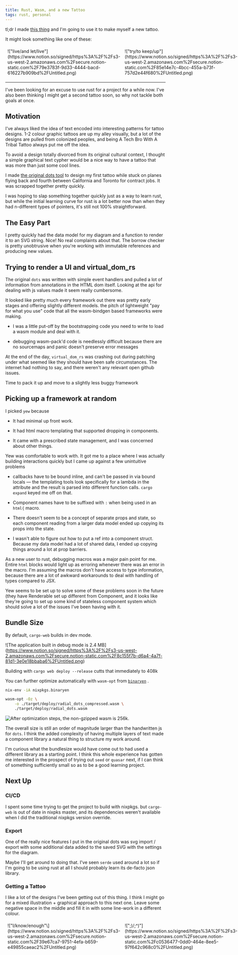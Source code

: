 ```yaml
---
title: Rust, Wasm, and a new Tattoo
tags: rust, personal
---
```


tl;dr I made [this thing](http://huang-hobbs.co/radial-dots) and I'm going to use it to make myself a new tattoo.

It might look something like one of these:

<section class="columnSplit" style="display:flex;"><section style="flex: 0.3333333333333333; padding: 0.5em">
!["live/and let/live"](https://www.notion.so/signed/https%3A%2F%2Fs3-us-west-2.amazonaws.com%2Fsecure.notion-static.com%2F79e3783f-9d33-4444-bacd-616227b909bd%2FUntitled.png)

</section>
<section style="flex: 0.3333333333333334; padding: 0.5em">
!["try/to keep/up"](https://www.notion.so/signed/https%3A%2F%2Fs3-us-west-2.amazonaws.com%2Fsecure.notion-static.com%2F85e14e7c-4bcc-455a-b73f-757d2e44f680%2FUntitled.png)

</section>
<section style="flex: 0.3333333333333333; padding: 0.5em">
!["?/aurora/borealis"](https://www.notion.so/signed/https%3A%2F%2Fs3-us-west-2.amazonaws.com%2Fsecure.notion-static.com%2Fe1d24bf2-6003-425c-baf5-aa0d1d4ce90e%2FUntitled.png)

</section></section>

---


I've been looking for an excuse to use rust for a project for a while now. I've also been thinking I might get a second tattoo soon, so why not tackle both goals at once.

## Motivation

I've always liked the idea of text encoded into interesting patterns for tattoo designs. 1-2 colour graphic tattoos are up my alley visually, but a lot of the designs are pulled from colonized peoples, and being A Tech Bro With A Tribal Tattoo always put me off the idea.

To avoid a design totally divorced from its original cultural context, I thought a simple graphical text cypher would be a nice way to have a tattoo that was more than just some cool lines.

I made [the original dots tool](http://huang-hobbs.co/dots/) to design my first tattoo while stuck on planes flying back and fourth between California and Toronto for contract jobs. It was scrapped together pretty quickly.

I was hoping to slap something together quickly just as a way to learn rust, but while the initial learning curve for rust is a lot better now than when they had n-different types of pointers, it's still not 100% straightforward.

## The Easy Part

I pretty quickly had the data model for my diagram and a function to render it to an SVG string. Nice! No real complaints about that. The borrow checker is pretty unobtrusive when you're working with immutable references and producing new values.

## Trying to render a UI and virtual_dom_rs

The original `dots` was written with simple event handlers and pulled a lot of information from annotations in the HTML dom itself. Looking at the api for dealing with js values made it seem really cumbersome.

It looked like pretty much every framework out there was pretty early stages and offering slightly different models. the pitch of lightweight "pay for what you use" code that all the wasm-bindgen based frameworks were making.

- I was a little put-off by the bootstrapping code you need to write to load a wasm module and deal with it. 


- debugging wasm-pack'd code is needlessly difficult because there are no sourcemaps and panic doesn't preserve error messages


At the end of the day, `virtual_dom_rs` was crashing out during patching under what seemed like they should have been safe circumstances. The internet had nothing to say, and there weren't any relevant open github issues.

Time to pack it up and move to a slightly less buggy framework

## Picking up a framework at random

I picked `yew` because

- It had minimal up front work.


- It had html macro templating that supported dropping in components.


- It came with a prescribed state management, and I was concerned about other things.


Yew was comfortable to work with. It got me to a place where I was actually building interactions quickly but I came up against a few unintuitive problems

- callbacks have to be bound inline, and can't be passed in via bound locals — the templating tools look specifically for a lambda in the attribute and the result is parsed into different function calls. `cargo expand` keyed me off on that.


- Component names have to be suffixed with `:` when being used in an `html{` macro. 


- There doesn't seem to be a concept of separate props and state, so each component reading from a larger data model ended up copying its props into the state.


- I wasn't able to figure out how to put a ref into a component struct. Because my data model had a lot of shared data, I ended up copying things around a lot at prop barriers.


As a new user to rust, debugging macros was a major pain point for me. Entire `html` blocks would light up as erroring whenever there was an error in the macro. I'm assuming the macros don't have access to type information, because there are a lot of awkward workarounds to deal with handling of types compared to JSX.

Yew seems to be set up to solve some of these problems soon in the future (they have Renderable set up different from Component, and it looks like they're going to set up some kind of stateless component system which should solve a lot of the issues I've been having with it.

## Bundle Size

By default, `cargo-web` builds in dev mode.

![The application built in debug mode is 2.4 MB\](https://www.notion.so/signed/https%3A%2F%2Fs3-us-west-2.amazonaws.com%2Fsecure.notion-static.com%2F8c155f7b-d6a4-4a7f-81d1-3e0e18bbaba6%2FUntitled.png)

Building with `cargo web deploy --release` cutts that immediately to 408k

You can further optimize automatically with `wasm-opt` from [`binaryen`](https://github.com/WebAssembly/binaryen) .

```Bash
nix-env -iA nixpkgs.binaryen

wasm-opt -Oz \
    -o ./target/deploy/radial_dots_compressed.wasm \
    ./target/deploy/radial_dots.wasm
```



![After optimization steps, the non-gzipped wasm is 256k.](https://www.notion.so/signed/https%3A%2F%2Fs3-us-west-2.amazonaws.com%2Fsecure.notion-static.com%2Ffd487727-c48f-484b-9071-5a8a5d448b5d%2FUntitled.png)

The overall size is still an order of magnitude larger than the handwritten js for `dots`. I think the added complexity of having multiple layers of text made a component library a natural thing to structure my work around.

I'm curious what the bundlesize would have come out to had used a different library as a starting point. I think this whole experience has gotten me interested in the prospect of trying out `seed` or `quasar` next, if I can think of something sufficiently small so as to be a good learning project.

## Next Up 

### CI/CD

I spent some time trying to get the project to build with nixpkgs. but `cargo-web` is out of date in nixpks master, and its dependencies weren't available when I did the traditional nixpkgs version override.

### Export

One of the really nice features I put in the original dots was svg import / export with some additional data added to the saved SVG with the settings for the diagram.

Maybe I'll get around to doing that. I've seen `serde` used around a lot so if I'm going to be using rust at all I should probably learn its de-facto json library.

### Getting a Tattoo

I like a lot of the designs I've been getting out of this thing. I think I might go for a mixed illustration + graphical approach to this next one. Leave some negative space in the middle and fill it in with some line-work in a different colour.

<section class="columnSplit" style="display:flex;"><section style="flex: 0.33333333333333337; padding: 0.5em">
!["I/know/enough"\](https://www.notion.so/signed/https%3A%2F%2Fs3-us-west-2.amazonaws.com%2Fsecure.notion-static.com%2F39e67ca7-9751-4efa-b659-e49855caeac2%2FUntitled.png)

</section>
<section style="flex: 0.33333333333333337; padding: 0.5em">
![";)/;^)"](https://www.notion.so/signed/https%3A%2F%2Fs3-us-west-2.amazonaws.com%2Fsecure.notion-static.com%2Fc0536477-0dd0-464e-8ee5-97f642c968c0%2FUntitled.png)

</section>
<section style="flex: 0.3333333333333333; padding: 0.5em">
!["sugar/oh/honey/honey"](https://www.notion.so/signed/https%3A%2F%2Fs3-us-west-2.amazonaws.com%2Fsecure.notion-static.com%2F1fbc88d9-e465-4da0-9cd5-7eff2c788cec%2FUntitled.png)

</section></section>




